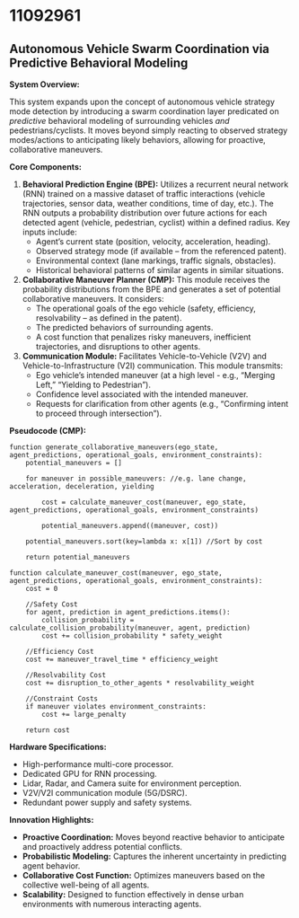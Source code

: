 # 11092961

## Autonomous Vehicle Swarm Coordination via Predictive Behavioral Modeling

**System Overview:**

This system expands upon the concept of autonomous vehicle strategy mode detection by introducing a swarm coordination layer predicated on *predictive* behavioral modeling of surrounding vehicles *and* pedestrians/cyclists. It moves beyond simply reacting to observed strategy modes/actions to anticipating likely behaviors, allowing for proactive, collaborative maneuvers.

**Core Components:**

1.  **Behavioral Prediction Engine (BPE):**  Utilizes a recurrent neural network (RNN) trained on a massive dataset of traffic interactions (vehicle trajectories, sensor data, weather conditions, time of day, etc.). The RNN outputs a probability distribution over future actions for each detected agent (vehicle, pedestrian, cyclist) within a defined radius.  Key inputs include:
    *   Agent’s current state (position, velocity, acceleration, heading).
    *   Observed strategy mode (if available – from the referenced patent).
    *   Environmental context (lane markings, traffic signals, obstacles).
    *   Historical behavioral patterns of similar agents in similar situations.
2.  **Collaborative Maneuver Planner (CMP):**  This module receives the probability distributions from the BPE and generates a set of potential collaborative maneuvers. It considers:
    *   The operational goals of the ego vehicle (safety, efficiency, resolvability – as defined in the patent).
    *   The predicted behaviors of surrounding agents.
    *   A cost function that penalizes risky maneuvers, inefficient trajectories, and disruptions to other agents.
3.  **Communication Module:** Facilitates Vehicle-to-Vehicle (V2V) and Vehicle-to-Infrastructure (V2I) communication. This module transmits:
    *   Ego vehicle’s intended maneuver (at a high level - e.g., “Merging Left,” “Yielding to Pedestrian”).
    *   Confidence level associated with the intended maneuver.
    *   Requests for clarification from other agents (e.g., “Confirming intent to proceed through intersection”).

**Pseudocode (CMP):**

```
function generate_collaborative_maneuvers(ego_state, agent_predictions, operational_goals, environment_constraints):
    potential_maneuvers = []

    for maneuver in possible_maneuvers: //e.g. lane change, acceleration, deceleration, yielding

        cost = calculate_maneuver_cost(maneuver, ego_state, agent_predictions, operational_goals, environment_constraints)

        potential_maneuvers.append((maneuver, cost))

    potential_maneuvers.sort(key=lambda x: x[1]) //Sort by cost

    return potential_maneuvers

function calculate_maneuver_cost(maneuver, ego_state, agent_predictions, operational_goals, environment_constraints):
    cost = 0

    //Safety Cost
    for agent, prediction in agent_predictions.items():
        collision_probability = calculate_collision_probability(maneuver, agent, prediction)
        cost += collision_probability * safety_weight

    //Efficiency Cost
    cost += maneuver_travel_time * efficiency_weight

    //Resolvability Cost
    cost += disruption_to_other_agents * resolvability_weight

    //Constraint Costs
    if maneuver violates environment_constraints:
        cost += large_penalty

    return cost
```

**Hardware Specifications:**

*   High-performance multi-core processor.
*   Dedicated GPU for RNN processing.
*   Lidar, Radar, and Camera suite for environment perception.
*   V2V/V2I communication module (5G/DSRC).
*   Redundant power supply and safety systems.

**Innovation Highlights:**

*   **Proactive Coordination:** Moves beyond reactive behavior to anticipate and proactively address potential conflicts.
*   **Probabilistic Modeling:** Captures the inherent uncertainty in predicting agent behavior.
*   **Collaborative Cost Function:**  Optimizes maneuvers based on the collective well-being of all agents.
*   **Scalability:** Designed to function effectively in dense urban environments with numerous interacting agents.